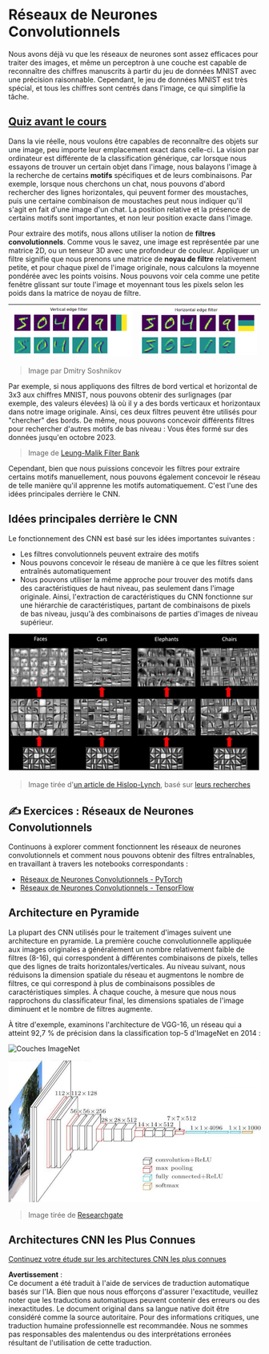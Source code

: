 # Réseaux de Neurones Convolutionnels

Nous avons déjà vu que les réseaux de neurones sont assez efficaces pour traiter des images, et même un perceptron à une couche est capable de reconnaître des chiffres manuscrits à partir du jeu de données MNIST avec une précision raisonnable. Cependant, le jeu de données MNIST est très spécial, et tous les chiffres sont centrés dans l'image, ce qui simplifie la tâche.

## [Quiz avant le cours](https://red-field-0a6ddfd03.1.azurestaticapps.net/quiz/107)

Dans la vie réelle, nous voulons être capables de reconnaître des objets sur une image, peu importe leur emplacement exact dans celle-ci. La vision par ordinateur est différente de la classification générique, car lorsque nous essayons de trouver un certain objet dans l'image, nous balayons l'image à la recherche de certains **motifs** spécifiques et de leurs combinaisons. Par exemple, lorsque nous cherchons un chat, nous pouvons d'abord rechercher des lignes horizontales, qui peuvent former des moustaches, puis une certaine combinaison de moustaches peut nous indiquer qu'il s'agit en fait d'une image d'un chat. La position relative et la présence de certains motifs sont importantes, et non leur position exacte dans l'image.

Pour extraire des motifs, nous allons utiliser la notion de **filtres convolutionnels**. Comme vous le savez, une image est représentée par une matrice 2D, ou un tenseur 3D avec une profondeur de couleur. Appliquer un filtre signifie que nous prenons une matrice de **noyau de filtre** relativement petite, et pour chaque pixel de l'image originale, nous calculons la moyenne pondérée avec les points voisins. Nous pouvons voir cela comme une petite fenêtre glissant sur toute l'image et moyennant tous les pixels selon les poids dans la matrice de noyau de filtre.

![Filtre de Bord Vertical](../../../../../translated_images/filter-vert.b7148390ca0bc356ddc7e55555d2481819c1e86ddde9dce4db5e71a69d6f887f.fr.png) | ![Filtre de Bord Horizontal](../../../../../translated_images/filter-horiz.59b80ed4feb946efbe201a7fe3ca95abb3364e266e6fd90820cb893b4d3a6dda.fr.png)
----|----

> Image par Dmitry Soshnikov

Par exemple, si nous appliquons des filtres de bord vertical et horizontal de 3x3 aux chiffres MNIST, nous pouvons obtenir des surlignages (par exemple, des valeurs élevées) là où il y a des bords verticaux et horizontaux dans notre image originale. Ainsi, ces deux filtres peuvent être utilisés pour "chercher" des bords. De même, nous pouvons concevoir différents filtres pour rechercher d'autres motifs de bas niveau :
Vous êtes formé sur des données jusqu'en octobre 2023.

> Image de [Leung-Malik Filter Bank](https://www.robots.ox.ac.uk/~vgg/research/texclass/filters.html)

Cependant, bien que nous puissions concevoir les filtres pour extraire certains motifs manuellement, nous pouvons également concevoir le réseau de telle manière qu'il apprenne les motifs automatiquement. C'est l'une des idées principales derrière le CNN.

## Idées principales derrière le CNN

Le fonctionnement des CNN est basé sur les idées importantes suivantes :

* Les filtres convolutionnels peuvent extraire des motifs
* Nous pouvons concevoir le réseau de manière à ce que les filtres soient entraînés automatiquement
* Nous pouvons utiliser la même approche pour trouver des motifs dans des caractéristiques de haut niveau, pas seulement dans l'image originale. Ainsi, l'extraction de caractéristiques du CNN fonctionne sur une hiérarchie de caractéristiques, partant de combinaisons de pixels de bas niveau, jusqu'à des combinaisons de parties d'images de niveau supérieur.

![Extraction de Caractéristiques Hiérarchiques](../../../../../translated_images/FeatureExtractionCNN.d9b456cbdae7cb643fde3032b81b2940e3cf8be842e29afac3f482725ba7f95c.fr.png)

> Image tirée d'[un article de Hislop-Lynch](https://www.semanticscholar.org/paper/Computer-vision-based-pedestrian-trajectory-Hislop-Lynch/26e6f74853fc9bbb7487b06dc2cf095d36c9021d), basé sur [leurs recherches](https://dl.acm.org/doi/abs/10.1145/1553374.1553453)

## ✍️ Exercices : Réseaux de Neurones Convolutionnels

Continuons à explorer comment fonctionnent les réseaux de neurones convolutionnels et comment nous pouvons obtenir des filtres entraînables, en travaillant à travers les notebooks correspondants :

* [Réseaux de Neurones Convolutionnels - PyTorch](../../../../../lessons/4-ComputerVision/07-ConvNets/ConvNetsPyTorch.ipynb)
* [Réseaux de Neurones Convolutionnels - TensorFlow](../../../../../lessons/4-ComputerVision/07-ConvNets/ConvNetsTF.ipynb)

## Architecture en Pyramide

La plupart des CNN utilisés pour le traitement d'images suivent une architecture en pyramide. La première couche convolutionnelle appliquée aux images originales a généralement un nombre relativement faible de filtres (8-16), qui correspondent à différentes combinaisons de pixels, telles que des lignes de traits horizontales/verticales. Au niveau suivant, nous réduisons la dimension spatiale du réseau et augmentons le nombre de filtres, ce qui correspond à plus de combinaisons possibles de caractéristiques simples. À chaque couche, à mesure que nous nous rapprochons du classificateur final, les dimensions spatiales de l'image diminuent et le nombre de filtres augmente.

À titre d'exemple, examinons l'architecture de VGG-16, un réseau qui a atteint 92,7 % de précision dans la classification top-5 d'ImageNet en 2014 :

![Couches ImageNet](../../../../../translated_images/vgg-16-arch1.d901a5583b3a51baeaab3e768567d921e5d54befa46e1e642616c5458c934028.fr.jpg)

![Pyramide ImageNet](../../../../../translated_images/vgg-16-arch.64ff2137f50dd49fdaa786e3f3a975b3f22615efd13efb19c5d22f12e01451a1.fr.jpg)

> Image tirée de [Researchgate](https://www.researchgate.net/figure/Vgg16-model-structure-To-get-the-VGG-NIN-model-we-replace-the-2-nd-4-th-6-th-7-th_fig2_335194493)

## Architectures CNN les Plus Connues

[Continuez votre étude sur les architectures CNN les plus connues](CNN_Architectures.md)

**Avertissement** :  
Ce document a été traduit à l'aide de services de traduction automatique basés sur l'IA. Bien que nous nous efforçons d'assurer l'exactitude, veuillez noter que les traductions automatiques peuvent contenir des erreurs ou des inexactitudes. Le document original dans sa langue native doit être considéré comme la source autoritaire. Pour des informations critiques, une traduction humaine professionnelle est recommandée. Nous ne sommes pas responsables des malentendus ou des interprétations erronées résultant de l'utilisation de cette traduction.